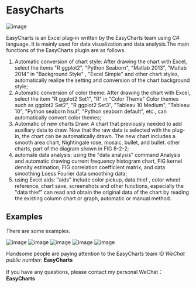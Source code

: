 # EasyCharts

![image](https://github.com/EasyChart/EasyCharts/blob/master/Pics/UI.png)

EasyCharts is an Excel plug-in written by the EasyCharts team using C# language. It is mainly used for data visualization and data analysis.The main functions of the EasyCharts plugin are as follows. 

1. Automatic conversion of chart style: After drawing the chart with Excel, select the items "R ggplot2", "Python Seaborn", "Matlab 2013", "Matlab 2014" in "Background Style" , "Excel Simple" and other chart styles, automatically realize the setting and conversion of the chart background style; 
2. Automatic conversion of color theme: After drawing the chart with Excel, select the item "R ggplot2 Set1", "R" in "Color Theme" Color themes such as ggplot2 Set2", "R ggplot2 Set3", "Tableau 10 Medium", "Tableau 10", "Python seaborn hsul", "Python seaborn default", etc., can automatically convert color themes; 
3. Automatic of new charts Draw: A chart that previously needed to add auxiliary data to draw. Now that the raw data is selected with the plug-in, the chart can be automatically drawn. The new chart includes a smooth area chart, Nightingale rose, mosaic, bullet, and bullet. other charts, part of the diagram shown in FIG 8-2-2; 
4. automate data analysis: using the "data analysis" command Analysis and automatic drawing current frequency histogram chart, FIG kernel density estimation, FIG correlation coefficient matrix, and data smoothing Loess Fourier data smoothing data; 
5. using Excel aids: "aids" include color pickup, data thief , color wheel reference, chart save, screenshots and other functions, especially the "data thief" can read and obtain the original data of the chart by reading the existing column chart or graph, automatic or manual method. 

## Examples
There are some examples.

![image](https://github.com/EasyChart/EasyCharts/blob/master/Pics/e1.png)
![image](https://github.com/EasyChart/EasyCharts/blob/master/Pics/e2.png)
![image](https://github.com/EasyChart/EasyCharts/blob/master/Pics/e3.png)
![image](https://github.com/EasyChart/EasyCharts/blob/master/Pics/e4.png)
![image](https://github.com/EasyChart/EasyCharts/blob/master/Pics/e5.png)

Handsome people are paying attention to the EasyCharts team :D  *WeChat public number*: **EasyCharts**

If you have any questions, please contact my personal WeChat：**EasyCharts**
